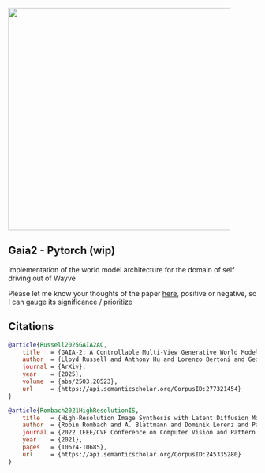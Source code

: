 <img src="./gaia2.png" width="450px"></img>

## Gaia2 - Pytorch (wip)

Implementation of the world model architecture for the domain of self driving out of Wayve

Please let me know your thoughts of the paper [here](https://discord.gg/na5MQBUJqb), positive or negative, so I can gauge its significance / prioritize

## Citations

```bibtex
@article{Russell2025GAIA2AC,
    title   = {GAIA-2: A Controllable Multi-View Generative World Model for Autonomous Driving},
    author  = {Lloyd Russell and Anthony Hu and Lorenzo Bertoni and George Fedoseev and Jamie Shotton and Elahe Arani and Gianluca Corrado},
    journal = {ArXiv},
    year    = {2025},
    volume  = {abs/2503.20523},
    url     = {https://api.semanticscholar.org/CorpusID:277321454}
}
```

```bibtex
@article{Rombach2021HighResolutionIS,
    title   = {High-Resolution Image Synthesis with Latent Diffusion Models},
    author  = {Robin Rombach and A. Blattmann and Dominik Lorenz and Patrick Esser and Bj{\"o}rn Ommer},
    journal = {2022 IEEE/CVF Conference on Computer Vision and Pattern Recognition (CVPR)},
    year    = {2021},
    pages   = {10674-10685},
    url     = {https://api.semanticscholar.org/CorpusID:245335280}
}
```
